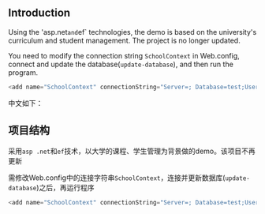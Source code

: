 ## Introduction
Using the 'asp.net` and `ef` technologies, the demo is based on the university's curriculum and student management. The project is no longer updated.       

You need to modify the connection string `SchoolContext` in Web.config, connect and update the database(`update-database`), and then run the program.  
```C#
<add name="SchoolContext" connectionString="Server=; Database=test;User Id=sa;Password=;" providerName="System.Data.SqlClient" />
```

中文如下：
## 项目结构
采用`asp .net`和`ef`技术，以大学的课程、学生管理为背景做的demo。该项目不再更新       

需修改Web.config中的连接字符串`SchoolContext`，连接并更新数据库(`update-database`)之后，再运行程序    
```C#
<add name="SchoolContext" connectionString="Server=; Database=test;User Id=sa;Password=;" providerName="System.Data.SqlClient" />
```
